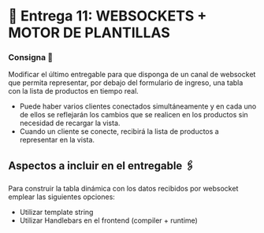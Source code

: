 # 🚀 Entrega 11: WEBSOCKETS + MOTOR DE PLANTILLAS

### Consigna 🔧
Modificar el último entregable para que disponga de un canal de websocket que permita representar, por debajo del formulario de ingreso, una tabla con la lista de productos en tiempo real.
- Puede haber varios clientes conectados simultáneamente y en cada uno de ellos se reflejarán los cambios que se realicen en los productos sin necesidad de recargar la vista.
- Cuando un cliente se conecte, recibirá la lista de productos a representar en la vista.

## Aspectos a incluir en el entregable 🖇️
Para construir la tabla dinámica con los datos recibidos por websocket emplear las siguientes opciones:
- Utilizar template string
- Utilizar Handlebars en el frontend (compiler + runtime)
